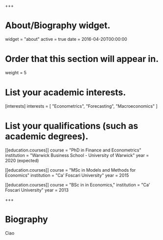 +++
# About/Biography widget.
widget = "about"
active = true
date = 2016-04-20T00:00:00

# Order that this section will appear in.
weight = 5

# List your academic interests.
[interests]
  interests = [
    "Econometrics",
    "Forecasting",
    "Macroeconomics"
  ]

# List your qualifications (such as academic degrees).
[[education.courses]]
  course = "PhD in Finance and Econometrics"
  institution = "Warwick Business School - University of Warwick"
  year = 2020 (expected)

[[education.courses]]
  course = "MSc in Models and Methods for Economics"
  institution = "Ca' Foscari University"
  year = 2015

[[education.courses]]
  course = "BSc in in Economics,"
  institution = "Ca' Foscari University"
  year = 2013
 
+++

# Biography
Ciao
